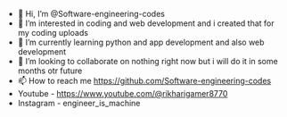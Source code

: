 - 👋 Hi, I’m @Software-engineering-codes
- 👀 I’m interested in coding and web development and i created that for my coding uploads 
- 🌱 I’m currently learning python and app development and also web development
- 💞️ I’m looking to collaborate on nothing right now but i  will do it in some months otr future 
- 📫 How to reach me https://github.com/Software-engineering-codes
- Youtube - https://www.youtube.com/@rikharigamer8770
- Instagram - engineer_is_machine

<!---
Software-engineering-codes/Software-engineering-codes is a ✨ special ✨ repository because its `README.md` (this file) appears on your GitHub profile.
You can click the Preview link to take a look at your changes.
--->
